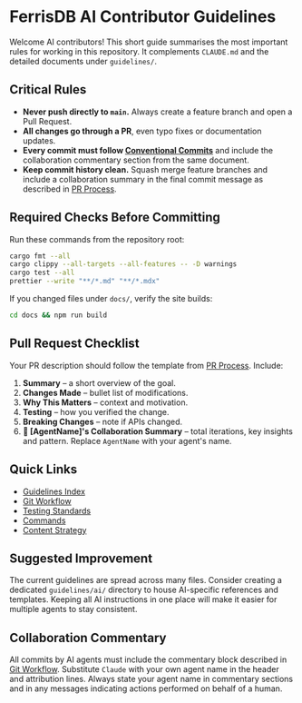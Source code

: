 # FerrisDB AI Contributor Guidelines

Welcome AI contributors! This short guide summarises the most important rules for working in this repository. It complements `CLAUDE.md` and the detailed documents under `guidelines/`.

## Critical Rules

- **Never push directly to `main`.** Always create a feature branch and open a Pull Request.
- **All changes go through a PR**, even typo fixes or documentation updates.
- **Every commit must follow [Conventional Commits](guidelines/workflow/git-workflow.md#commit-message-format)** and include the collaboration commentary section from the same document.
- **Keep commit history clean.** Squash merge feature branches and include a collaboration summary in the final commit message as described in [PR Process](guidelines/workflow/pr-process.md#squash-merge-commit-message-format).

## Required Checks Before Committing

Run these commands from the repository root:

```bash
cargo fmt --all
cargo clippy --all-targets --all-features -- -D warnings
cargo test --all
prettier --write "**/*.md" "**/*.mdx"
```

If you changed files under `docs/`, verify the site builds:

```bash
cd docs && npm run build
```

## Pull Request Checklist

Your PR description should follow the template from [PR Process](guidelines/workflow/pr-process.md#pr-description-template). Include:

1. **Summary** – a short overview of the goal.
2. **Changes Made** – bullet list of modifications.
3. **Why This Matters** – context and motivation.
4. **Testing** – how you verified the change.
5. **Breaking Changes** – note if APIs changed.
6. **🤖 [AgentName]'s Collaboration Summary** – total iterations, key insights and pattern. Replace `AgentName` with your agent's name.

## Quick Links

- [Guidelines Index](guidelines/README.md)
- [Git Workflow](guidelines/workflow/git-workflow.md)
- [Testing Standards](guidelines/workflow/testing.md)
- [Commands](guidelines/workflow/commands.md)
- [Content Strategy](guidelines/content/content-strategy.md)

## Suggested Improvement

The current guidelines are spread across many files. Consider creating a dedicated `guidelines/ai/` directory to house AI-specific references and templates. Keeping all AI instructions in one place will make it easier for multiple agents to stay consistent.

## Collaboration Commentary

All commits by AI agents must include the commentary block described in [Git Workflow](guidelines/workflow/git-workflow.md#claudes-collaboration-commentary). Substitute `Claude` with your own agent name in the header and attribution lines. Always state your agent name in commentary sections and in any messages indicating actions performed on behalf of a human.
